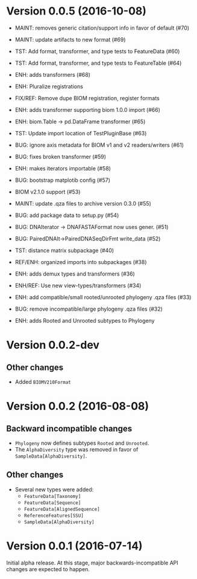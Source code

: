 # Version 0.0.5 (2016-10-08)

* MAINT: removes generic citation/support info in favor of default (#70)

* MAINT: update artifacts to new format (#69)

* TST: Add format, transformer, and type tests to FeatureData (#60)

* TST: Add format, transformer, and type tests to FeatureTable (#64)

* ENH: adds transformers (#68)

* ENH: Pluralize registrations

* FIX/REF: Remove dupe BIOM registration, register formats

* ENH: adds transformer supporting biom 1.0.0 import (#66)

* ENH: biom.Table -> pd.DataFrame transformer (#65)

* TST: Update import location of TestPluginBase (#63)

* BUG: ignore axis metadata for BIOM v1 and v2 readers/writers (#61)

* BUG: fixes broken transformer (#59)

* ENH: makes iterators importable (#58)

* BUG: bootstrap matplotib config (#57)

* BIOM v2.1.0 support (#53)

* MAINT: update .qza files to archive version 0.3.0 (#55)

* BUG: add package data to setup.py (#54)

* BUG: DNAIterator -> DNAFASTAFormat now uses gener. (#51)

* BUG: PairedDNAIt->PairedDNASeqDirFmt write_data (#52)

* TST: distance matrix subpackage (#40)

* REF/ENH: organized imports into subpackages (#38)

* ENH: adds demux types and transformers (#36)

* ENH/REF: Use new view-types/transformers (#34)

* ENH: add compatible/small rooted/unrooted phylogeny .qza files (#33)

* BUG: remove incompatible/large phylogeny .qza files (#32)

* ENH: adds Rooted and Unrooted subtypes to Phylogeny

# Version 0.0.2-dev

## Other changes
* Added ``BIOMV210Format``

# Version 0.0.2 (2016-08-08)

## Backward incompatible changes
* ``Phylogeny`` now defines subtypes ``Rooted`` and ``Unrooted``.
* The ``AlphaDiversity`` type was removed in favor of ``SampleData[AlphaDiversity]``.

## Other changes
* Several new types were added:
  * ``FeatureData[Taxonomy]``
  * ``FeatureData[Sequence]``
  * ``FeatureData[AlignedSequence]``
  * ``ReferenceFeatures[SSU]``
  * ``SampleData[AlphaDiversity]``

# Version 0.0.1 (2016-07-14)

Initial alpha release. At this stage, major backwards-incompatible API changes are expected to happen.

